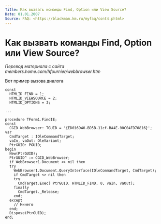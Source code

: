 ```yaml
---
Title: Как вызвать команды Find, Option или View Source?
Date: 01.01.2007
Source: FAQ: <https://blackman.km.ru/myfaq/cont4.phtml>
---
```



Как вызвать команды Find, Option или View Source?
=================================================


_Перевод материала с сайта members.home.com/hfournier/webbrowser.htm_

Вот пример вызова диалога

    const
      HTMLID_FIND = 1;
      HTMLID_VIEWSOURCE = 2;
      HTMLID_OPTIONS = 3;
     
    ... 
     
    procedure TForm1.FindIE;
    const
      CGID_WebBrowser: TGUID = '{ED016940-BD5B-11cf-BA4E-00C04FD70816}';
    var
      CmdTarget : IOleCommandTarget;
      vaIn, vaOut: OleVariant;
      PtrGUID: PGUID;
    begin
      New(PtrGUID);
      PtrGUID^ := CGID_WebBrowser;
      if WebBrowser1.Document <> nil then
      try
        WebBrowser1.Document.QueryInterface(IOleCommandTarget, CmdTarget);
        if CmdTarget <> nil then
        try
          CmdTarget.Exec( PtrGUID, HTMLID_FIND, 0, vaIn, vaOut);
        finally
          CmdTarget._Release;
        end;
      except
        // Ничего
      end;
      Dispose(PtrGUID);
    end;
